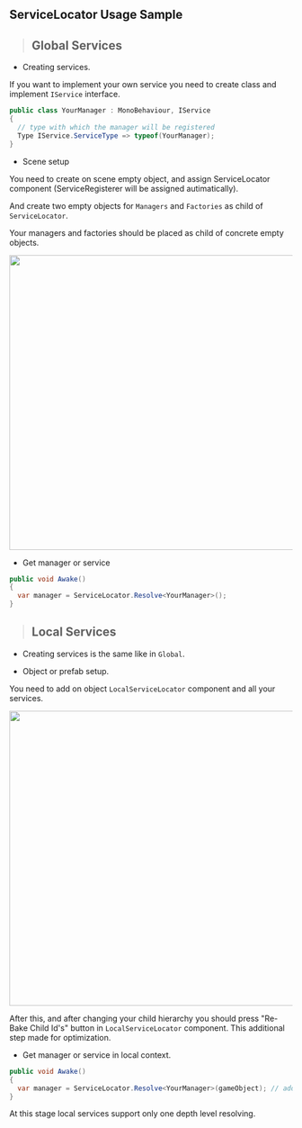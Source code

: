 ## ServiceLocator Usage Sample

> ## Global Services
* Creating services.

If you want to implement your own service you need to create class and implement ```IService``` interface.
```csharp
public class YourManager : MonoBehaviour, IService
{
  // type with which the manager will be registered
  Type IService.ServiceType => typeof(YourManager);
}
```

* Scene setup

You need to create on scene empty object, and assign ServiceLocator component (ServiceRegisterer will be assigned autimatically).

And create two empty objects for ```Managers``` and ```Factories``` as child of ```ServiceLocator```.

Your managers and factories should be placed as child of concrete empty objects.
<p align="center">
  <img width="510" height="524" src="https://image.prntscr.com/image/daytFhQITfuAX7uRyPmESQ.png">
</p>

* Get manager or service
```csharp
public void Awake()
{
  var manager = ServiceLocator.Resolve<YourManager>();
}
```

> ## Local Services

* Creating services is the same like in ```Global```.

* Object or prefab setup.

You need to add on object ```LocalServiceLocator``` component and all your services.
<p align="center">
  <img width="510" height="524" src="https://image.prntscr.com/image/ZZ0x3rDvRBam6DXhTrDP9w.png">
</p>

After this, and after changing your child hierarchy you should press "Re-Bake Child Id's" button in ```LocalServiceLocator``` component. This additional step made for optimization.

* Get manager or service in local context.
```csharp
public void Awake()
{
  var manager = ServiceLocator.Resolve<YourManager>(gameObject); // add additional parameter, gameObject
}
```

At this stage local services support only one depth level resolving.
